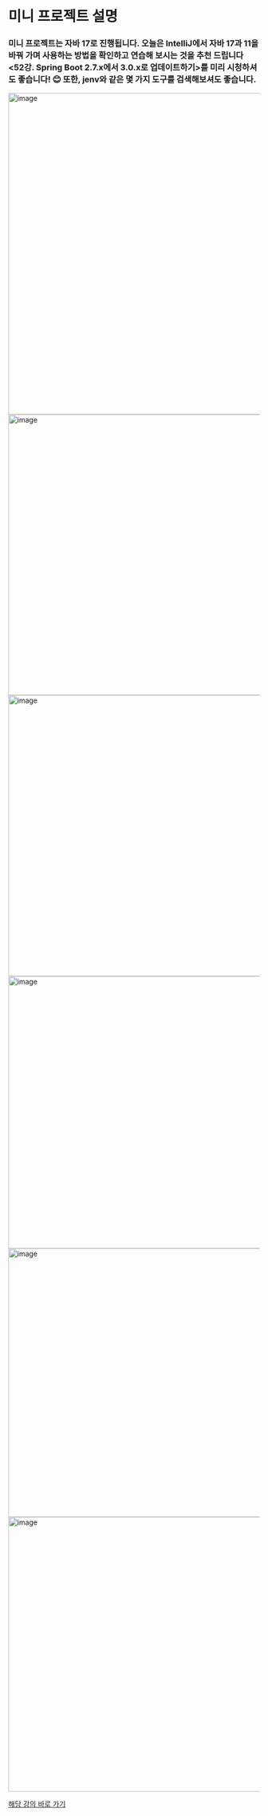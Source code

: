 # 미니 프로젝트 설명

### 미니 프로젝트는 자바 17로 진행됩니다. 오늘은 IntelliJ에서 자바 17과 11을 바꿔 가며 사용하는 방법을 확인하고 연습해 보시는 것을 추천 드립니다 <52강. Spring Boot 2.7.x에서 3.0.x로 업데이트하기>를 미리 시청하셔도 좋습니다! 😊 또한, jenv와 같은 몇 가지 도구를 검색해보셔도 좋습니다.
 
<img width="643" alt="image" src="https://github.com/JMboy713/miniProj-CommutingSys/assets/110653633/b646e4b1-5eb1-4521-be8e-d15a659ca946">

<img width="561" alt="image" src="https://github.com/JMboy713/miniProj-CommutingSys/assets/110653633/6e1b3052-701d-4492-b286-532056bab5b3">

<img width="562" alt="image" src="https://github.com/JMboy713/miniProj-CommutingSys/assets/110653633/4c2cfcc6-c221-49bf-9c77-6396d2a737cf">

<img width="544" alt="image" src="https://github.com/JMboy713/miniProj-CommutingSys/assets/110653633/abd26f9a-0be2-4e9e-99b4-7e2e8607c832">

<img width="537" alt="image" src="https://github.com/JMboy713/miniProj-CommutingSys/assets/110653633/af3a9e7e-da05-4abe-aff3-50eae1f67fe4">

<img width="549" alt="image" src="https://github.com/JMboy713/miniProj-CommutingSys/assets/110653633/c0cfeaee-77ea-46d5-b2d7-a9b5feff2da1">



<a href="https://www.inflearn.com/course/%EC%9E%90%EB%B0%94-%EC%8A%A4%ED%94%84%EB%A7%81%EB%B6%80%ED%8A%B8-%EC%84%9C%EB%B2%84%EA%B0%9C%EB%B0%9C-%EC%98%AC%EC%9D%B8%EC%9B%90/dashboard">해당 강의 바로 가기 </a>





